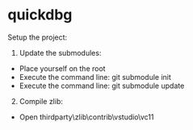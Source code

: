# quickdbg

Setup the project:
1) Update the submodules:
- Place yourself on the root
- Execute the command line: git submodule init
- Execute the command line: git submodule update

2) Compile zlib:
- Open thirdparty\zlib\contrib\vstudio\vc11
